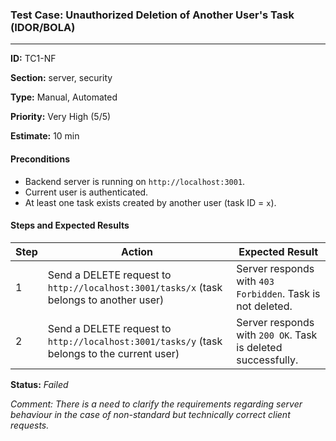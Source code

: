### Test Case: Unauthorized Deletion of Another User's Task (IDOR/BOLA)

---

**ID:** TC1-NF

**Section:** server, security

**Type:** Manual, Automated

**Priority:** Very High (5/5)

**Estimate:** 10 min

#### Preconditions

- Backend server is running on `http://localhost:3001`.  
- Current user is authenticated.  
- At least one task exists created by another user (task ID = `x`).

#### Steps and Expected Results

| Step | Action | Expected Result |
|------|--------|----------------|
| 1 | Send a DELETE request to `http://localhost:3001/tasks/x` (task belongs to another user) | Server responds with `403 Forbidden`. Task is not deleted. |
| 2 | Send a DELETE request to `http://localhost:3001/tasks/y` (task belongs to the current user) | Server responds with `200 OK`. Task is deleted successfully. |

**Status:** *Failed*

*Comment: There is a need to clarify the requirements regarding server behaviour in the case of non-standard but technically correct client requests.*